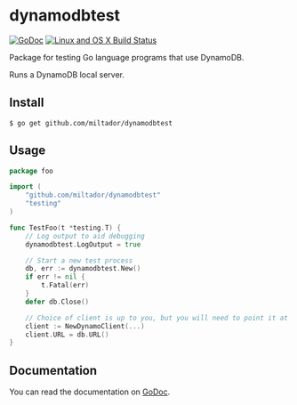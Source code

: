 # dynamodbtest
[![GoDoc](https://godoc.org/github.com/miltador/dynamodbtest?status.svg)](https://godoc.org/github.com/miltador/dynamodbtest)
[![Linux and OS X Build Status](https://travis-ci.org/miltador/dynamodbtest.svg?branch=master)](https://travis-ci.org/miltador/dynamodbtest)

Package for testing Go language programs that use DynamoDB.

Runs a DynamoDB local server.

## Install

	$ go get github.com/miltador/dynamodbtest

## Usage

```go
package foo

import (
    "github.com/miltador/dynamodbtest"
    "testing"
)

func TestFoo(t *testing.T) {
	// Log output to aid debugging
	dynamodbtest.LogOutput = true

	// Start a new test process
	db, err := dynamodbtest.New()
	if err != nil {
		t.Fatal(err)
	}
	defer db.Close()

	// Choice of client is up to you, but you will need to point it at db.URL
	client := NewDynamoClient(...)
	client.URL = db.URL()
}

```

## Documentation

You can read the documentation on [GoDoc](https://godoc.org/github.com/miltador/dynamodbtest).